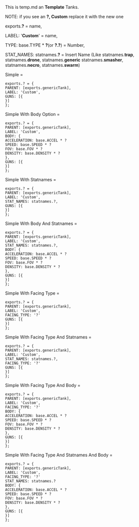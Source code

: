
This is temp.md an **Template** Tanks.

NOTE: if you see an **?, Custom** replace it with the new one

exports.**?** = name,

LABEL: '**Custom**' = name,

TYPE: base.TYPE * **?**(or **?.?**) = Number,

STAT_NAMES: statnames.**?** = Insert Name (Like
statnames.**trap**, statnames.**drone**, statnames.**generic**
statnames.**smasher**, statnames.**necro**, statnames.**swarm**)



Simple = 
```
exports.? = {
PARENT: [exports.genericTank],
LABEL: 'Custom',
GUNS: [{
}]
};
```
Simple With Body Option = 
```
exports.? = {
PARENT: [exports.genericTank],
LABEL: 'Custom',
BODY: {
ACCELERATION: base.ACCEL * ?
SPEED: base.SPEED * ?
FOV: base.FOV * ?
DENSITY: base.DENSITY * ?
},
GUNS: [{
}]
};
```

Simple With Statnames =
```
exports.? = {
PARENT: [exports.genericTank],
LABEL: 'Custom',
STAT_NAMES: statnames.?,
GUNS: [{
}]
};
```

Simple With Body And Statnames =
```
exports.? = {
PARENT: [exports.genericTank],
LABEL: 'Custom',
STAT_NAMES: statnames.?,
BODY: {
ACCELERATION: base.ACCEL * ?
SPEED: base.SPEED * ?
FOV: base.FOV * ?
DENSITY: base.DENSITY * ?
},
GUNS: [{
}]
}; 
```

Simple With Facing Type = 
```
exports.? = {
PARENT: [exports.genericTank],
LABEL: 'Custom',
FACING_TYPE: '?'
GUNS: [{
}]
};
```

Simple With Facing Type And Statnames =
```
exports.? = {
PARENT: [exports.genericTank],
LABEL: 'Custom',
STAT_NAMES: statnames.?,
FACING_TYPE: '?'
GUNS: [{
}]
};
```

Simple With Facing Type And Body =
```
exports.? = {
PARENT: [exports.genericTank],
LABEL: 'Custom',
FACING_TYPE: '?'
BODY: {
ACCELERATION: base.ACCEL * ?
SPEED: base.SPEED * ?
FOV: base.FOV * ?
DENSITY: base.DENSITY * ?
},
GUNS: [{
}]
};
```

Simple With Facing Type And Statnames And Body =
```
exports.? = {
PARENT: [exports.genericTank],
LABEL: 'Custom',
FACING_TYPE: '?'
STAT_NAMES: statnames.?
BODY: {
ACCELERATION: base.ACCEL * ?
SPEED: base.SPEED * ?
FOV: base.FOV * ?
DENSITY: base.DENSITY * ?
},
GUNS: [{
}]
};
```